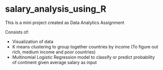 # salary_analysis_using_R
This is a mini project created as Data Analytics Assignment

Consists of:
- Visualization of data
- K means clustering to group together countries by income (To figure out rich, medium income and poor countries)
- Multinomial Logistic Regression model to classify or predict probability of continent given average salary as input
